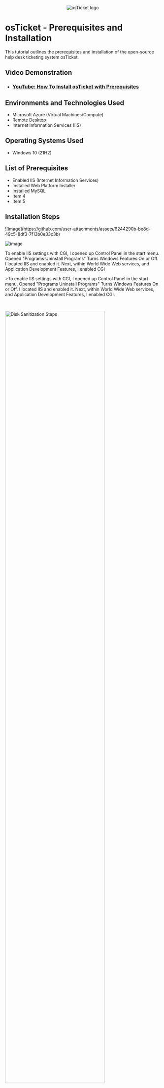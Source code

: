 <p align="center">
<img src="https://i.imgur.com/Clzj7Xs.png" alt="osTicket logo"/>
</p>

<h1>osTicket - Prerequisites and Installation</h1>
This tutorial outlines the prerequisites and installation of the open-source help desk ticketing system osTicket.<br />


<h2>Video Demonstration</h2>

- ### [YouTube: How To Install osTicket with Prerequisites](https://www.youtube.com)

<h2>Environments and Technologies Used</h2>

- Microsoft Azure (Virtual Machines/Compute)
- Remote Desktop
- Internet Information Services (IIS)

<h2>Operating Systems Used </h2>

- Windows 10</b> (21H2)

<h2>List of Prerequisites</h2>

- Enabled IIS (Internet Information Services)
- Installed Web Platform Installer
- Installed MySQL
- Item 4
- Item 5

<h2>Installation Steps</h2>

<p>![image](https://github.com/user-attachments/assets/6244290b-be8d-49c5-8df3-7f13b0e33c3b)


![image](https://github.com/user-attachments/assets/8213e013-e15a-49a0-befb-308cd20d46cb)

To enable IIS settings with CGI, I opened up Control Panel in the start menu. Opened "Programs Uninstall Programs"  Turns Windows Features On or Off. I located IIS and enabled it. Next, within World Wide Web services, and Application Development Features, I enabled CGI
</p>

<p>
>To enable IIS settings with CGI, I opened up Control Panel in the start menu. Opened "Programs Uninstall Programs"  Turns Windows Features On or Off. I located IIS and enabled it. Next, within World Wide Web services, and Application Development Features, I enabled CGI. 
</p>
<br />

<p>
<img src="https://i.imgur.com/DJmEXEB.png" height="80%" width="80%" alt="Disk Sanitization Steps"/>
</p>
<p>
Lorem ipsum dolor sit amet, consectetur adipiscing elit, sed do eiusmod tempor incididunt ut labore et dolore magna aliqua. Ut enim ad minim veniam, quis nostrud exercitation ullamco laboris nisi ut aliquip ex ea commodo consequat. Duis aute irure dolor in reprehenderit in voluptate velit esse cillum dolore eu fugiat nulla pariatur.
</p>
<br />

<p>
<img src="https://i.imgur.com/DJmEXEB.png" height="80%" width="80%" alt="Disk Sanitization Steps"/>
</p>
<p>
Lorem ipsum dolor sit amet, consectetur adipiscing elit, sed do eiusmod tempor incididunt ut labore et dolore magna aliqua. Ut enim ad minim veniam, quis nostrud exercitation ullamco laboris nisi ut aliquip ex ea commodo consequat. Duis aute irure dolor in reprehenderit in voluptate velit esse cillum dolore eu fugiat nulla pariatur.
</p>
<br />
